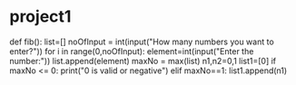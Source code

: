 # project1
def fib():
    list=[]
    noOfInput = int(input("How many numbers you want to enter?"))
    for i in range(0,noOfInput):
        element=int(input("Enter the number:"))
        list.append(element)
    maxNo = max(list)
    n1,n2=0,1
    list1=[0]
    if maxNo <= 0:
        print("0 is valid or negative")
    elif maxNo==1:
        list1.append(n1)
